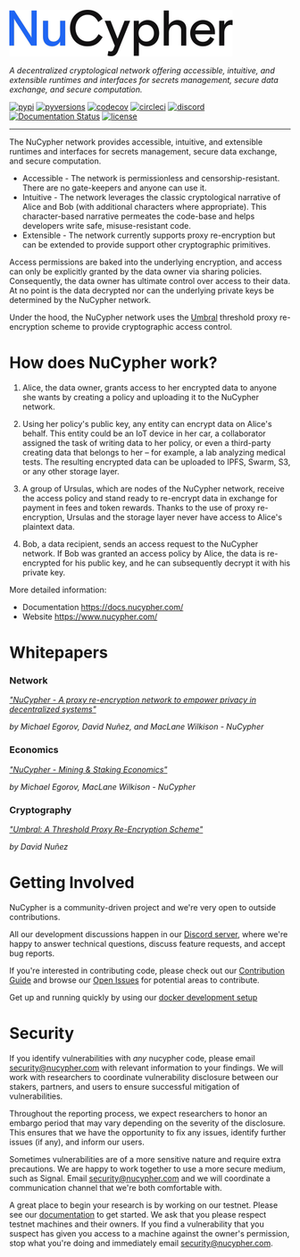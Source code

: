![](/docs/source/.static/img/nucypher.png)

*A decentralized cryptological network offering accessible, intuitive, and extensible runtimes and interfaces for secrets management, secure data exchange, and secure computation.*

[![pypi](https://img.shields.io/pypi/v/nucypher.svg?style=flat)](https://pypi.org/project/nucypher/)
[![pyversions](https://img.shields.io/pypi/pyversions/nucypher.svg)](https://pypi.org/project/nucypher/)
[![codecov](https://codecov.io/gh/nucypher/nucypher/branch/master/graph/badge.svg)](https://codecov.io/gh/nucypher/nucypher)
[![circleci](https://img.shields.io/circleci/project/github/nucypher/nucypher.svg?logo=circleci)](https://circleci.com/gh/nucypher/nucypher/tree/master)
[![discord](https://img.shields.io/discord/411401661714792449.svg?logo=discord)](https://discord.gg/7rmXa3S)
[![Documentation Status](https://readthedocs.org/projects/nucypher/badge/?version=latest)](https://nucypher.readthedocs.io/en/latest/)
[![license](https://img.shields.io/pypi/l/nucypher.svg)](https://www.gnu.org/licenses/gpl-3.0.html)

----

The NuCypher network provides accessible, intuitive, and extensible runtimes and interfaces
for secrets management, secure data exchange, and secure computation.
* Accessible - The network is permissionless and censorship-resistant.
There are no gate-keepers and anyone can use it.
* Intuitive - The network leverages the classic cryptological narrative of Alice and Bob
(with additional characters where appropriate). This character-based narrative permeates the code-base and helps
developers write safe, misuse-resistant code.
* Extensible - The network currently supports proxy re-encryption but can be extended to provide support other cryptographic primitives.

Access permissions are baked into the underlying encryption,
and access can only be explicitly granted by the data owner via sharing policies.
Consequently, the data owner has ultimate control over access to their data.
At no point is the data decrypted nor can the underlying private keys be
determined by the NuCypher network.

Under the hood, the NuCypher network uses the [Umbral](https://github.com/nucypher/pyUmbral)
threshold proxy re-encryption scheme to provide cryptographic access control.

# How does NuCypher work?

01. Alice, the data owner, grants access to her encrypted data to
anyone she wants by creating a policy and uploading it to
the NuCypher network.

02. Using her policy's public key, any entity can encrypt data on Alice's behalf.
This entity could be an IoT device in her car, a collaborator assigned
the task of writing data to her policy, or even a third-party creating
data that belongs to her – for example, a lab analyzing medical tests.
The resulting encrypted data can be uploaded to IPFS, Swarm, S3,
or any other storage layer.

03. A group of Ursulas, which are nodes of the NuCypher network,
receive the access policy and stand ready to
re-encrypt data in exchange for payment in fees and token rewards.
Thanks to the use of proxy re-encryption,
Ursulas and the storage layer never have access to Alice's plaintext data.

04. Bob, a data recipient, sends an access request to the NuCypher network.
If Bob was granted an access policy by Alice,
the data is re-encrypted for his public key,
and he can subsequently decrypt it with his private key.

More detailed information:

- Documentation https://docs.nucypher.com/
- Website https://www.nucypher.com/


# Whitepapers

### Network

[*"NuCypher - A proxy re-encryption network to empower privacy in decentralized systems"*](https://github.com/nucypher/whitepaper/blob/master/whitepaper.pdf)

*by Michael Egorov, David Nuñez, and MacLane Wilkison - NuCypher*

### Economics

[*"NuCypher - Mining & Staking Economics"*](https://github.com/nucypher/mining-paper/blob/master/mining-paper.pdf)

*by Michael Egorov, MacLane Wilkison - NuCypher*


### Cryptography

[*"Umbral: A Threshold Proxy Re-Encryption Scheme"*](https://github.com/nucypher/umbral-doc/blob/master/umbral-doc.pdf)

*by David Nuñez*

# Getting Involved

NuCypher is a community-driven project and we're very open to outside contributions.

All our development discussions happen in our [Discord server](https://discord.gg/7rmXa3S), where we're happy to answer technical questions, discuss feature requests,
and accept bug reports.

If you're interested in contributing code, please check out our [Contribution Guide](https://docs.nucypher.com/en/latest/guides/contribution_guide.html)
and browse our [Open Issues](https://github.com/nucypher/nucypher/issues) for potential areas to contribute.

Get up and running quickly by using our [docker development setup](dev/docker/README.md)

# Security

If you identify vulnerabilities with _any_ nucypher code, please email security@nucypher.com with relevant information to your findings.
We will work with researchers to coordinate vulnerability disclosure between our stakers, partners, and users to ensure successful mitigation of vulnerabilities.

Throughout the reporting process, we expect researchers to honor an embargo period that may vary depending on the severity of the disclosure.
This ensures that we have the opportunity to fix any issues, identify further issues (if any), and inform our users.

Sometimes vulnerabilities are of a more sensitive nature and require extra precautions.
We are happy to work together to use a more secure medium, such as Signal.
Email security@nucypher.com and we will coordinate a communication channel that we're both comfortable with.

A great place to begin your research is by working on our testnet.
Please see our [documentation](https://docs.nucypher.com) to get started.
We ask that you please respect testnet machines and their owners.
If you find a vulnerability that you suspect has given you access to a machine against the owner's permission, stop what you're doing and immediately email security@nucypher.com.
